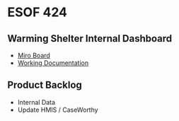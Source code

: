 # ESOF 424 
## Warming Shelter Internal Dashboard 
+ [Miro Board](https://miro.com/app/board/uXjVNwgTvPg=/)
+ [Working Documentation](https://docs.google.com/document/d/1mHYhYd9OutI6fMArA5x8P96BLqI7eUwn0tWa3hMybOA/edit)

## Product Backlog
  + Internal Data
  + Update HMIS / CaseWorthy
